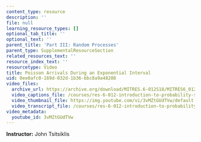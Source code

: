 ```yaml
---
content_type: resource
description: ''
file: null
learning_resource_types: []
optional_tab_title: ''
optional_text: ''
parent_title: 'Part III: Random Processes'
parent_type: SupplementalResourceSection
related_resources_text: ''
resource_index_text: ''
resourcetype: Video
title: Poisson Arrivals During an Exponential Interval
uid: 0ee0afc0-169d-032d-1b36-bbc8a9a48208
video_files:
  archive_url: https://archive.org/download/MITRES.6-012S18/MITRES6_012S18_S23-02_300k.mp4
  video_captions_file: /courses/res-6-012-introduction-to-probability-spring-2018/4e94cf7aee6753b080c7b942a5b2f06e_3vMZtGUdTVw.vtt
  video_thumbnail_file: https://img.youtube.com/vi/3vMZtGUdTVw/default.jpg
  video_transcript_file: /courses/res-6-012-introduction-to-probability-spring-2018/8701cff8b5ca00c9b6218ec5b13b8bd4_3vMZtGUdTVw.pdf
video_metadata:
  youtube_id: 3vMZtGUdTVw
---
```


**Instructor:** John Tsitsiklis